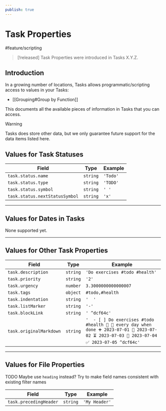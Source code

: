 ```yaml
---
publish: true
---
```


# Task Properties

<span class="related-pages">#feature/scripting</span>

> [!released]
> Task Properties were introduced in Tasks X.Y.Z.

## Introduction

In a growing number of locations, Tasks allows programmatic/scripting access to values in your Tasks:

- [[Grouping#Group by Function]]

This documents all the available pieces of information in Tasks that you can access.

> [!warning]
> Tasks does store other data, but we only guarantee future support for the data items listed here.

## Values for Task Statuses

<!-- placeholder to force blank line before included text --> <!-- include: FunctionFieldReference.test.task_status.approved.md -->

| Field | Type | Example |
| ----- | ----- | ----- |
| `task.status.name` | `string` | `'Todo'` |
| `task.status.type` | `string` | `'TODO'` |
| `task.status.symbol` | `string` | `' '` |
| `task.status.nextStatusSymbol` | `string` | `'x'` |

<!-- placeholder to force blank line after included text --> <!-- endInclude -->

---

## Values for Dates in Tasks

None supported yet.

---

## Values for Other Task Properties

<!-- placeholder to force blank line before included text --> <!-- include: FunctionFieldReference.test.task_other_fields.approved.md -->

| Field | Type | Example |
| ----- | ----- | ----- |
| `task.description` | `string` | `'Do exercises #todo #health'` |
| `task.priority` | `string` | `'2'` |
| `task.urgency` | `number` | `3.3000000000000007` |
| `task.tags` | `object` | `#todo,#health` |
| `task.indentation` | `string` | `'  '` |
| `task.listMarker` | `string` | `'-'` |
| `task.blockLink` | `string` | `' ^dcf64c'` |
| `task.originalMarkdown` | `string` | `'  - [ ] Do exercises #todo #health 🔼 🔁 every day when done ➕ 2023-07-01 🛫 2023-07-02 ⏳ 2023-07-03 📅 2023-07-04 ✅ 2023-07-05 ^dcf64c'` |

<!-- placeholder to force blank line after included text --> <!-- endInclude -->

---

## Values for File Properties

TODO Maybe use `heading` instead? Try to make field names consistent with existing filter names

<!-- placeholder to force blank line before included text --> <!-- include: FunctionFieldReference.test.task_file_properties.approved.md -->

| Field | Type | Example |
| ----- | ----- | ----- |
| `task.precedingHeader` | `string` | `'My Header'` |

<!-- placeholder to force blank line after included text --> <!-- endInclude -->
